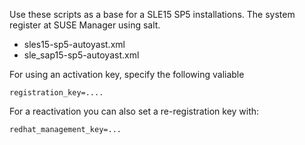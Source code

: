 Use these scripts as a base for a SLE15 SP5 installations.
The system register at SUSE Manager using salt.

- sles15-sp5-autoyast.xml
- sle_sap15-sp5-autoyast.xml

For using an activation key, specify the following valiable

```
registration_key=....
```

For a reactivation you can also set a re-registration key with:

```
redhat_management_key=...
```

